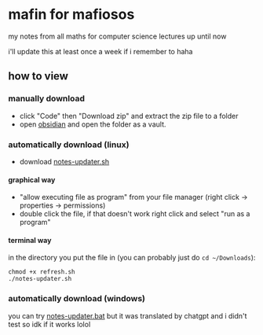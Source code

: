 # mafin for mafiosos
my notes from all maths for computer science lectures up until now

i'll update this at least once a week if i remember to haha

## how to view
### manually download
- click "Code" then "Download zip" and extract the zip file to a folder
- open [obsidian](https://obsidian.md/) and open the folder as a vault.
### automatically download (linux)
- download [notes-updater.sh](https://github.com/gamemode-3/mafin-for-mafiosos/releases/download/v1.0.0/notes-updater.sh)
#### graphical way
- "allow executing file as program" from your file manager (right click -> properties -> permissions)
- double click the file, if that doesn't work right click and select "run as a program"
#### terminal way
in the directory you put the file in (you can probably just do `cd ~/Downloads`):
```
chmod +x refresh.sh
./notes-updater.sh
```
### automatically download (windows)
you can try [notes-updater.bat](https://github.com/gamemode-3/mafin-for-mafiosos/releases/download/v1.0.0/notes-updater.bat) but it was translated by chatgpt and i didn't test so idk if it works lolol